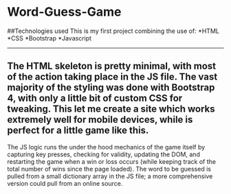 # Word-Guess-Game

##Technologies used
This is my first project combining the use of:
*HTML
*CSS
*Bootstrap
*Javascript

---
The HTML skeleton is pretty minimal, with most of the action taking place in the JS file. The vast majority of the styling was done with Bootstrap 4, with only a little bit of custom CSS for tweaking. This let me create a site which works extremely well for mobile devices, while is perfect for a little game like this.
---

The JS logic runs the under the hood mechanics of the game itself by capturing key presses, checking for validity, updating the DOM, and restarting the game when a win or loss occurs (while keeping track of the total number of wins since the page loaded). The word to be guessed is pulled from a small dictionary array in the JS file; a more comprehensive version could pull from an online source.
